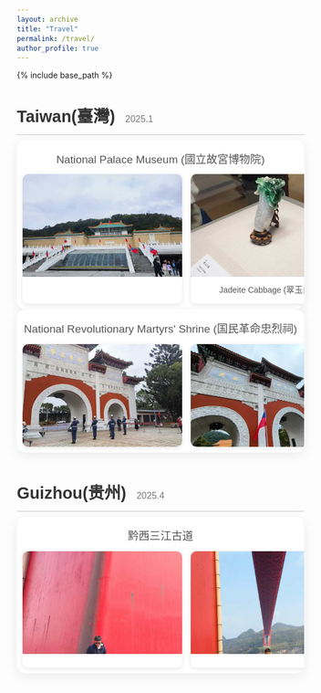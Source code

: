 ```yaml
---
layout: archive
title: "Travel"
permalink: /travel/
author_profile: true
---
```


{% include base_path %}

<!-- The following code adds custom styles for the travel sliders. -->
<style>
  /* Google Fonts for a nicer look */
  @import url('https://fonts.googleapis.com/css2?family=Poppins:wght@300;400;600&display=swap');

  /* Use a class to scope the styles to the travel page content */
  .travel-log-container {
    font-family: 'Poppins', sans-serif;
    color: #333;
    line-height: 1.6;
    margin-top: 2rem;
  }

  .trip-section {
    margin-bottom: 3rem;
  }

  .trip-section h2 {
    font-size: 1.8rem;
    font-weight: 600;
    margin-bottom: 0.5rem;
    border-bottom: 2px solid #e0e0e0;
    padding-bottom: 0.5rem;
  }
  
  .trip-section h2 .trip-date {
      font-size: 1rem;
      font-weight: 300;
      color: #777;
      margin-left: 10px;
  }

  .slider-title {
    font-size: 1.2rem;
    font-weight: 500;
    margin: 10px 0;
    color: #555;
    text-align: center;
  }

  .slider-container {
    position: relative;
    overflow: hidden;
    padding: 10px;
    background: #ffffff;
    border-radius: 15px;
    box-shadow: 0 5px 20px rgba(0,0,0,0.08);
    cursor: grab;
  }

  .slider-container.active {
    cursor: grabbing;
  }

  .slider-track {
    display: flex;
    gap: 15px;
    user-select: none;
  }

  .photo-card {
    flex: 0 0 280px;
    background: #fff;
    border-radius: 10px;
    overflow: hidden;
    box-shadow: 0 2px 8px rgba(0,0,0,0.1);
    transition: transform 0.3s ease;
  }
  
  .photo-card:hover {
      transform: translateY(-3px);
  }

  .photo-card img {
    width: 100%;
    height: 180px;
    object-fit: cover;
    display: block;
  }

  .photo-card .caption {
    padding: 12px;
    text-align: center;
  }
  
  .photo-card p {
    margin: 0;
    font-size: 0.9rem;
    color: #555;
  }
  
  .slider-container::after {
      content: 'Drag to see more photos →';
      position: absolute;
      bottom: 8px;
      right: 15px;
      color: #bbb;
      font-size: 0.75rem;
      font-style: italic;
      opacity: 0;
      transition: opacity 0.3s;
  }
  
  .slider-container:hover::after {
      opacity: 1;
  }
</style>

<!-- This is the main HTML content for your travel page. -->
<div class="travel-log-container">

  <div class="trip-section">
    <h2>Taiwan(臺灣) <span class="trip-date">2025.1</span></h2>
    <div class="slider-container">
      <h3 class="slider-title">National Palace Museum (國立故宮博物院)</h3>
      <div class="slider-track">
        <!-- Add photos for this trip here -->
        <div class="photo-card">
          <img src="/images/travel/taiwan/taiwan1.jpg" alt="National Palace Museum">
          <!-- <div class="caption"><p>National Palace Museum (國立故宮博物院)</p></div> -->
        </div>
        <div class="photo-card">
          <img src="/images/travel/taiwan/taiwan2.jpg" alt="Jadeite Cabbage">
          <div class="caption"><p>Jadeite Cabbage (翠玉白菜)</p></div>
        </div>
      </div>
    </div>
    <div class="slider-container">
      <h3 class="slider-title">National Revolutionary Martyrs' Shrine (国民革命忠烈祠)</h3>
      <div class="slider-track">
        <!-- Add photos for this trip here -->
        <div class="photo-card">
          <img src="/images/travel/taiwan/taiwan11.jpg" alt="National Revolutionary Martyrs' Shrine">
          <!-- <div class="caption"><p>National Revolutionary Martyrs' Shrine (国民革命忠烈祠)</p></div> -->
        </div>
        <div class="photo-card">
          <img src="/images/travel/taiwan/taiwan12.jpg" alt="National Revolutionary Martyrs' Shrine">
          <!-- <div class="caption"><p>National Revolutionary Martyrs' Shrine (国民革命忠烈祠)</p></div> -->
        </div>
        <div class="photo-card">
          <img src="/images/travel/taiwan/taiwan13.jpg" alt="National Revolutionary Martyrs' Shrine">
          <!-- <div class="caption"><p></p></div> -->
        </div>
      </div>
    </div>
    <!-- New Slider Container -->
    <!-- <div class="slider-container">
      <h3 class="slider-title">Natural Landscapes</h3>
      <div class="slider-track">
        <div class="photo-card">
          <img src="/images/travel/taiwan/taiwan3.jpg" alt="Taroko Gorge">
          <div class="caption"><p>Taroko Gorge (太魯閣峽谷)</p></div>
        </div>
        <div class="photo-card">
          <img src="/images/travel/taiwan/taiwan4.jpg" alt="Sun Moon Lake">
          <div class="caption"><p>Sun Moon Lake (日月潭)</p></div>
        </div>
      </div>
    </div> -->

  </div>



   <div class="trip-section">
    <h2>Guizhou(贵州) <span class="trip-date">2025.4</span></h2>
    <div class="slider-container">
      <h3 class="slider-title">黔西三江古道</h3>
      <div class="slider-track">
        <div class="photo-card">
          <img src="/images/travel/guizhou/guizhou1.jpg" alt="">
          <div class="caption"><p></p></div>
        </div>
        <div class="photo-card">
          <img src="/images/travel/guizhou/guizhou2.jpg" alt="">
          <div class="caption"><p></p></div>
        </div>
        <div class="photo-card">
          <img src="/images/travel/guizhou/guizhou3.jpg" alt="">
          <div class="caption"><p></p></div>
        </div>
        <div class="photo-card">
          <img src="/images/travel/guizhou/guizhou4.jpg" alt="">
          <div class="caption"><p></p></div>
        </div>
        <div class="photo-card">
          <img src="/images/travel/guizhou/guizhou5.jpg" alt="">
          <div class="caption"><p></p></div>
        </div>
        <div class="photo-card">
          <img src="/images/travel/guizhou/guizhou6.jpg" alt="">
          <div class="caption"><p></p></div>
        </div>
        <div class="photo-card">
          <img src="/images/travel/guizhou/guizhou7.jpg" alt="">
        </div>
        <div class="photo-card">
          <img src="/images/travel/guizhou/guizhou8.jpg" alt="">
        </div>
        <div class="photo-card">
          <img src="/images/travel/guizhou/guizhou9.jpg" alt="">
        </div>
      </div>
    </div>
    

  </div>

  <!-- To add a new trip, copy an entire .trip-section block and paste it here. -->

</div>

<!-- This script enables the drag-to-scroll functionality for all sliders. -->
<script>
  // Ensure the script runs after the page is fully loaded.
  document.addEventListener('DOMContentLoaded', (event) => {
    const sliders = document.querySelectorAll('.slider-container');

    sliders.forEach(slider => {
      let isDown = false;
      let startX;
      let scrollLeft;

      slider.addEventListener('mousedown', (e) => {
        isDown = true;
        slider.classList.add('active');
        startX = e.pageX - slider.offsetLeft;
        scrollLeft = slider.scrollLeft;
      });

      slider.addEventListener('mouseleave', () => {
        isDown = false;
        slider.classList.remove('active');
      });

      slider.addEventListener('mouseup', () => {
        isDown = false;
        slider.classList.remove('active');
      });

      slider.addEventListener('mousemove', (e) => {
        if (!isDown) return;
        e.preventDefault();
        const x = e.pageX - slider.offsetLeft;
        const walk = (x - startX) * 2; // Adjust scroll speed here
        slider.scrollLeft = scrollLeft - walk;
      });
    });
  });
</script>